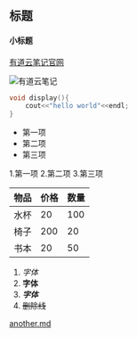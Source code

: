 ## 标题

#### 小标题
[有道云笔记官网](http://note.youdao.com/)

![有道云笔记](http://note.youdao.com/favicon.ico)
```c++
void display(){
    cout<<"hello world"<<endl;
}
```
* 第一项
* 第二项
* 第三项

1.第一项
2.第二项
3.第三项


物品|价格|数量
-|-|-
水杯|20|100
椅子|200|20
书本|20|50

1. *字体*
2. **字体**
3. ***字体***
4. ~~删除线~~

[another.md](README.md)